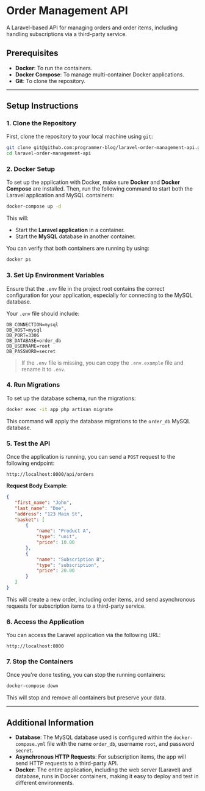 # Order Management API

A Laravel-based API for managing orders and order items, including handling subscriptions via a third-party service.

## Prerequisites

- **Docker**: To run the containers.
- **Docker Compose**: To manage multi-container Docker applications.
- **Git**: To clone the repository.

---

## Setup Instructions

### 1. Clone the Repository

First, clone the repository to your local machine using `git`:

```bash
git clone git@github.com:programmer-blog/laravel-order-management-api.git
cd laravel-order-management-api
```

### 2. Docker Setup

To set up the application with Docker, make sure **Docker** and **Docker Compose** are installed. Then, run the following command to start both the Laravel application and MySQL containers:

```bash
docker-compose up -d
```

This will:
- Start the **Laravel application** in a container.
- Start the **MySQL** database in another container.

You can verify that both containers are running by using:

```bash
docker ps
```

### 3. Set Up Environment Variables

Ensure that the `.env` file in the project root contains the correct configuration for your application, especially for connecting to the MySQL database.

Your `.env` file should include:

```env
DB_CONNECTION=mysql
DB_HOST=mysql
DB_PORT=3306
DB_DATABASE=order_db
DB_USERNAME=root
DB_PASSWORD=secret
```

> If the `.env` file is missing, you can copy the `.env.example` file and rename it to `.env`.

### 4. Run Migrations

To set up the database schema, run the migrations:

```bash
docker exec -it app php artisan migrate
```

This command will apply the database migrations to the `order_db` MySQL database.

### 5. Test the API

Once the application is running, you can send a `POST` request to the following endpoint:

```
http://localhost:8000/api/orders
```

**Request Body Example**:

```json
{
   "first_name": "John",
   "last_name": "Doe",
   "address": "123 Main St",
   "basket": [
       {
           "name": "Product A",
           "type": "unit",
           "price": 10.00
       },
       {
           "name": "Subscription B",
           "type": "subscription",
           "price": 20.00
       }
   ]
}
```

This will create a new order, including order items, and send asynchronous requests for subscription items to a third-party service.

### 6. Access the Application

You can access the Laravel application via the following URL:

```
http://localhost:8000
```

### 7. Stop the Containers

Once you're done testing, you can stop the running containers:

```bash
docker-compose down
```

This will stop and remove all containers but preserve your data.

---

## Additional Information

- **Database**: The MySQL database used is configured within the `docker-compose.yml` file with the name `order_db`, username `root`, and password `secret`.
- **Asynchronous HTTP Requests**: For subscription items, the app will send HTTP requests to a third-party API.
- **Docker**: The entire application, including the web server (Laravel) and database, runs in Docker containers, making it easy to deploy and test in different environments.
